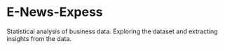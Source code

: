 # E-News-Expess
Statistical analysis of business data. Exploring the dataset and extracting insights from the data. 
